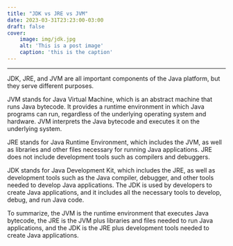 ```yaml
---
title: "JDK vs JRE vs JVM"
date: 2023-03-31T23:23:00-03:00
draft: false
cover: 
    image: img/jdk.jpg
    alt: 'This is a post image'
    caption: 'this is the caption'
---
```


---

JDK, JRE, and JVM are all important components of the Java platform, but they serve different purposes.

JVM stands for Java Virtual Machine, which is an abstract machine that runs Java bytecode. It provides a runtime environment in which Java programs can run, regardless of the underlying operating system and hardware. JVM interprets the Java bytecode and executes it on the underlying system.

JRE stands for Java Runtime Environment, which includes the JVM, as well as libraries and other files necessary for running Java applications. JRE does not include development tools such as compilers and debuggers.

JDK stands for Java Development Kit, which includes the JRE, as well as development tools such as the Java compiler, debugger, and other tools needed to develop Java applications. The JDK is used by developers to create Java applications, and it includes all the necessary tools to develop, debug, and run Java code.

To summarize, the JVM is the runtime environment that executes Java bytecode, the JRE is the JVM plus libraries and files needed to run Java applications, and the JDK is the JRE plus development tools needed to create Java applications.